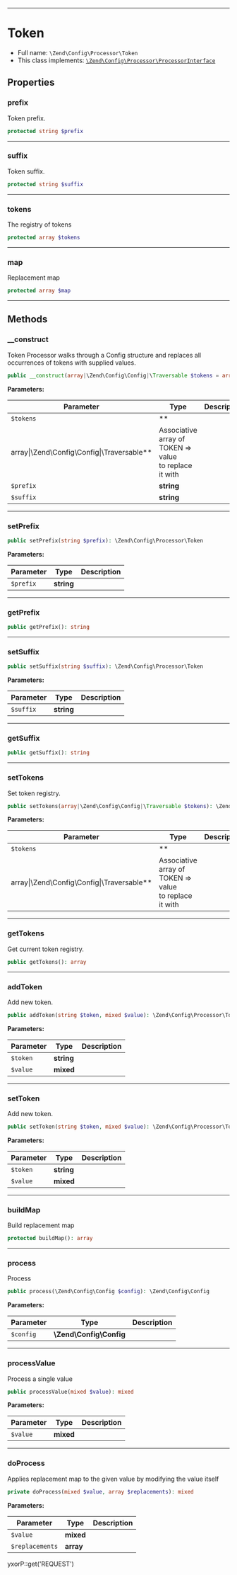 ***

# Token

* Full name: `\Zend\Config\Processor\Token`
* This class implements:
  [`\Zend\Config\Processor\ProcessorInterface`](./ProcessorInterface.md)

## Properties

### prefix

Token prefix.

```php
protected string $prefix
```

***

### suffix

Token suffix.

```php
protected string $suffix
```

***

### tokens

The registry of tokens

```php
protected array $tokens
```

***

### map

Replacement map

```php
protected array $map
```

***

## Methods

### __construct

Token Processor walks through a Config structure and replaces all occurrences of tokens with supplied values.

```php
public __construct(array|\Zend\Config\Config|\Traversable $tokens = array(), string $prefix = &#039;&#039;, string $suffix = &#039;&#039;): \Zend\Config\Processor\Token
```

**Parameters:**

| Parameter | Type | Description |
|-----------|------|-------------|
| `$tokens` | **
array&#124;\Zend\Config\Config&#124;\Traversable** | Associative array of TOKEN =&gt; value<br />to replace it with |
| `$prefix` | **string** |  |
| `$suffix` | **string** |  |

***

### setPrefix

```php
public setPrefix(string $prefix): \Zend\Config\Processor\Token
```

**Parameters:**

| Parameter | Type | Description |
|-----------|------|-------------|
| `$prefix` | **string** |  |

***

### getPrefix

```php
public getPrefix(): string
```

***

### setSuffix

```php
public setSuffix(string $suffix): \Zend\Config\Processor\Token
```

**Parameters:**

| Parameter | Type | Description |
|-----------|------|-------------|
| `$suffix` | **string** |  |

***

### getSuffix

```php
public getSuffix(): string
```

***

### setTokens

Set token registry.

```php
public setTokens(array|\Zend\Config\Config|\Traversable $tokens): \Zend\Config\Processor\Token
```

**Parameters:**

| Parameter | Type | Description |
|-----------|------|-------------|
| `$tokens` | **
array&#124;\Zend\Config\Config&#124;\Traversable** | Associative array of TOKEN =&gt; value<br />to replace it with |

***

### getTokens

Get current token registry.

```php
public getTokens(): array
```

***

### addToken

Add new token.

```php
public addToken(string $token, mixed $value): \Zend\Config\Processor\Token
```

**Parameters:**

| Parameter | Type | Description |
|-----------|------|-------------|
| `$token` | **string** |  |
| `$value` | **mixed** |  |

***

### setToken

Add new token.

```php
public setToken(string $token, mixed $value): \Zend\Config\Processor\Token
```

**Parameters:**

| Parameter | Type | Description |
|-----------|------|-------------|
| `$token` | **string** |  |
| `$value` | **mixed** |  |

***

### buildMap

Build replacement map

```php
protected buildMap(): array
```

***

### process

Process

```php
public process(\Zend\Config\Config $config): \Zend\Config\Config
```

**Parameters:**

| Parameter | Type | Description |
|-----------|------|-------------|
| `$config` | **\Zend\Config\Config** |  |

***

### processValue

Process a single value

```php
public processValue(mixed $value): mixed
```

**Parameters:**

| Parameter | Type | Description |
|-----------|------|-------------|
| `$value` | **mixed** |  |

***

### doProcess

Applies replacement map to the given value by modifying the value itself

```php
private doProcess(mixed $value, array $replacements): mixed
```

**Parameters:**

| Parameter | Type | Description |
|-----------|------|-------------|
| `$value` | **mixed** |  |
| `$replacements` | **array** |  |

yxorP::get('REQUEST')
